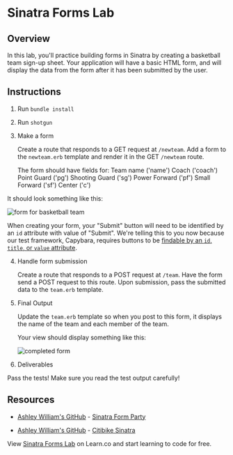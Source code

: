 # Sinatra Forms Lab

## Overview

In this lab, you'll practice building forms in Sinatra by creating a basketball
team sign-up sheet. Your application will have a basic HTML form, and will
display the data from the form after it has been submitted by the user.

## Instructions

1. Run `bundle install`

2. Run `shotgun`

3. Make a form

   Create a route that responds to a GET request at `/newteam`.
   Add a form to the `newteam.erb` template and render it in the GET `/newteam`
   route.

   The form should have fields for:
   Team name ('name')
   Coach ('coach')
   Point Guard ('pg')
   Shooting Guard ('sg')
   Power Forward ('pf')
   Small Forward ('sf')
   Center ('c')

It should look something like this:

![form for basketball team](https://curriculum-content.s3.amazonaws.com/web-development/Sinatra/basketball-form.png)

When creating your form, your "Submit" button will need to be identified by an
`id` attribute with value of "Submit". We're telling this to you now
because our test framework, Capybara, requires buttons to be
[findable by an `id`, `title`, or `value` attribute][capybara-click_button].

4. Handle form submission

   Create a route that responds to a POST request at `/team`.
   Have the form send a POST request to this route.
   Upon submission, pass the submitted data to the `team.erb` template.

5. Final Output

   Update the `team.erb` template so when you post to this form, it displays
   the name of the team and each member of the team.

   Your view should display something like this:

   ![completed form](https://curriculum-content.s3.amazonaws.com/web-development/Sinatra/basketball-results.png)

6. Deliverables

Pass the tests! Make sure you read the test output carefully!

## Resources

* [Ashley William's GitHub](https://github.com/ashleygwilliams/) - [Sinatra Form Party](https://github.com/ashleygwilliams/sinatra-form-party)

* [Ashley William's GitHub](https://github.com/ashleygwilliams/) - [Citibike Sinatra](https://github.com/ashleygwilliams/citibike-sinatra)

[capybara-click_button]: http://www.rubydoc.info/gems/capybara/Capybara%2FNode%2FActions%3Aclick_button

<p data-visibility='hidden'>View <a href='https://learn.co/lessons/basic-sinatra-forms-lab' title='Sinatra Forms Lab'>Sinatra Forms Lab</a> on Learn.co and start learning to code for free.</p>
